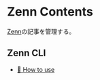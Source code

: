 # Zenn Contents

[Zenn](https://zenn.dev)の記事を管理する。

## Zenn CLI

* [📘 How to use](https://zenn.dev/zenn/articles/zenn-cli-guide)

